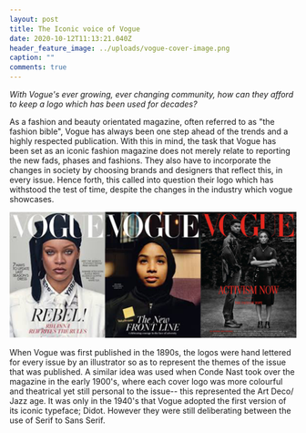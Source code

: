 ```yaml
---
layout: post
title: The Iconic voice of Vogue
date: 2020-10-12T11:13:21.040Z
header_feature_image: ../uploads/vogue-cover-image.png
caption: ""
comments: true
---
```

*With Vogue's ever growing, ever changing community, how can they afford to keep a logo which has been used for decades?* 

As a fashion and beauty orientated magazine, often referred to as "the fashion bible", Vogue has always been one step ahead of the trends and a highly respected publication. With this in mind, the task that Vogue has been set as an iconic fashion magazine does not merely relate to reporting the new fads, phases and fashions. They also have to incorporate the changes in society by choosing brands and designers that reflect this, in every issue. Hence forth, this called into question their logo which has withstood the test of time, despite the changes in the industry which vogue showcases. 

![](../uploads/vogue-images.png "Vogue cover photos in recent years")

 When Vogue was first published in the 1890s, the logos were hand lettered for every issue by an illustrator so as to represent the themes of the issue that was published. A similar idea was used when Conde Nast took over the magazine in the early 1900's, where each cover logo was more colourful and theatrical yet still personal to the issue-- this represented the Art Deco/ Jazz age. It was only in the 1940's that Vogue adopted the first version of its iconic typeface; Didot. However they were still deliberating between the use of Serif to Sans Serif.